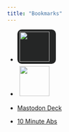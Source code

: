 ```yaml
---
title: "Bookmarks"
---
```


- <div style="width: 80px; height: auto; display: inline-block; background-color: #252626; border-radius: 10px; padding: 5px;">
   <a href="https://www.meh.com"><img src="https://d2b8wt72ktn9a2.cloudfront.net/mediocre/image/upload/f_auto,dpr_2.0,q_auto,w_800/v1600295223/yedkpqbutk3qxfffpmad.png" width="70"></a></div>

- <div style="width: 80px; height: auto; display: inline-block; padding: 5px;">
   <a href="https://www.woot.com"><img src="https://d3rqdbvvokrlbl.cloudfront.net/lib/images/sites/header/woot-an-amazon-company.svg" width="70"></a></div>

- [Mastodon Deck](https://mastodon.social/deck/getting-started)
- [10 Minute Abs](/10-Minute-Abs.md)